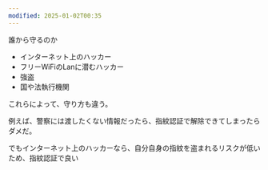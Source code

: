 ```yaml
---
modified: 2025-01-02T00:35
---
```

  

誰から守るのか

- インターネット上のハッカー
- フリーWiFiのLanに潜むハッカー
- 強盗
- 国や法執行機関

これらによって、守り方も違う。

例えば、警察には渡したくない情報だったら、指紋認証で解除できてしまったらダメだ。

でもインターネット上のハッカーなら、自分自身の指紋を盗まれるリスクが低いため、指紋認証で良い